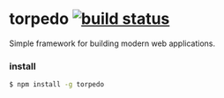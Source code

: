 torpedo [![build status](https://secure.travis-ci.org/speier/torpedo.png)](http://travis-ci.org/speier/torpedo)
=======

Simple framework for building modern web applications.

### install

```bash
$ npm install -g torpedo
```
